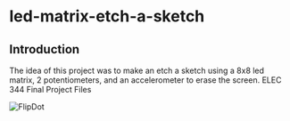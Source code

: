 # led-matrix-etch-a-sketch
## Introduction
The idea of this project was to make an etch a sketch using a 8x8 led matrix, 2 potentiometers, and an accelerometer to erase the screen.
ELEC 344 Final Project Files

![FlipDot](https://i.imgur.com/t3kQk7e.jpg)
